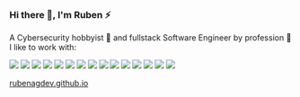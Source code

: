 ### Hi there 👋, I'm Ruben ⚡
A Cybersecurity hobbyist 🌱 and fullstack Software Engineer by profession 🔭 I like to work with:

<p align="left" dir="auto">
  <img src="https://img.shields.io/badge/JavaScript-555588?style=for-the-badge&logo=javascript&logoColor=F7DF1E"/>
  <img src="https://img.shields.io/badge/TypeScript-3178C6?style=for-the-badge&logo=TypeScript&logoColor=white"/>
  <img src="https://img.shields.io/badge/Node.js-43853D?style=for-the-badge&logo=node.js&logoColor=white"/>
  <img src="https://img.shields.io/badge/React-61dafb?style=for-the-badge&logo=react&logoColor=white"/>
  <img src="https://img.shields.io/badge/Express-404D59?style=for-the-badge&logo=express"/>
  <img src="https://img.shields.io/badge/MongoDB-47A248?style=for-the-badge&logo=mongodb&logoColor=white"/>
  <img src="https://img.shields.io/badge/Python-2b5b84?style=for-the-badge&logo=python&logoColor=ffd343"/>
  <img src="https://img.shields.io/badge/FastAPI-00ccb8?style=for-the-badge&logo=fastapi&logoColor=white"/>
  <img src="https://img.shields.io/badge/Django-0C4B33?style=for-the-badge&logo=Django&logoColor=white"/>
  <img src="https://img.shields.io/badge/.net-9780e5?style=for-the-badge&logo=.net&logoColor=white"/>
  <img src="https://img.shields.io/badge/C%23-black?style=for-the-badge&logo=csharp&logoColor=white"/>
  <img src="https://img.shields.io/badge/docker-003f8c?style=for-the-badge&logo=docker&logoColor=white"/>
  <img src="https://img.shields.io/badge/GCP-3367d6?style=for-the-badge&logo=googlecloud&logoColor=white"/>
  <img src="https://img.shields.io/badge/AWS-orange?style=for-the-badge&logo=amazon&logoColor=white"/>
  <img src="https://img.shields.io/badge/DigitalOcean-0069FF?style=for-the-badge&logo=DigitalOcean&logoColor=white"/>
</p>

[rubenagdev.github.io](https://rubenagdev.github.io)
